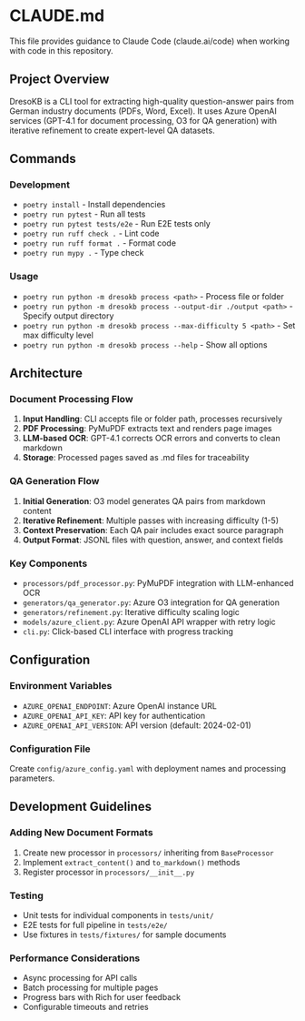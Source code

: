 # CLAUDE.md

This file provides guidance to Claude Code (claude.ai/code) when working with code in this repository.

## Project Overview

DresoKB is a CLI tool for extracting high-quality question-answer pairs from German industry documents (PDFs, Word, Excel). It uses Azure OpenAI services (GPT-4.1 for document processing, O3 for QA generation) with iterative refinement to create expert-level QA datasets.

## Commands

### Development
- `poetry install` - Install dependencies
- `poetry run pytest` - Run all tests
- `poetry run pytest tests/e2e` - Run E2E tests only
- `poetry run ruff check .` - Lint code
- `poetry run ruff format .` - Format code
- `poetry run mypy .` - Type check

### Usage
- `poetry run python -m dresokb process <path>` - Process file or folder
- `poetry run python -m dresokb process --output-dir ./output <path>` - Specify output directory
- `poetry run python -m dresokb process --max-difficulty 5 <path>` - Set max difficulty level
- `poetry run python -m dresokb process --help` - Show all options

## Architecture

### Document Processing Flow
1. **Input Handling**: CLI accepts file or folder path, processes recursively
2. **PDF Processing**: PyMuPDF extracts text and renders page images
3. **LLM-based OCR**: GPT-4.1 corrects OCR errors and converts to clean markdown
4. **Storage**: Processed pages saved as .md files for traceability

### QA Generation Flow
1. **Initial Generation**: O3 model generates QA pairs from markdown content
2. **Iterative Refinement**: Multiple passes with increasing difficulty (1-5)
3. **Context Preservation**: Each QA pair includes exact source paragraph
4. **Output Format**: JSONL files with question, answer, and context fields

### Key Components
- `processors/pdf_processor.py`: PyMuPDF integration with LLM-enhanced OCR
- `generators/qa_generator.py`: Azure O3 integration for QA generation
- `generators/refinement.py`: Iterative difficulty scaling logic
- `models/azure_client.py`: Azure OpenAI API wrapper with retry logic
- `cli.py`: Click-based CLI interface with progress tracking

## Configuration

### Environment Variables
- `AZURE_OPENAI_ENDPOINT`: Azure OpenAI instance URL
- `AZURE_OPENAI_API_KEY`: API key for authentication
- `AZURE_OPENAI_API_VERSION`: API version (default: 2024-02-01)

### Configuration File
Create `config/azure_config.yaml` with deployment names and processing parameters.

## Development Guidelines

### Adding New Document Formats
1. Create new processor in `processors/` inheriting from `BaseProcessor`
2. Implement `extract_content()` and `to_markdown()` methods
3. Register processor in `processors/__init__.py`

### Testing
- Unit tests for individual components in `tests/unit/`
- E2E tests for full pipeline in `tests/e2e/`
- Use fixtures in `tests/fixtures/` for sample documents

### Performance Considerations
- Async processing for API calls
- Batch processing for multiple pages
- Progress bars with Rich for user feedback
- Configurable timeouts and retries